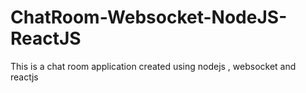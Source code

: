 # ChatRoom-Websocket-NodeJS-ReactJS
This is a chat room application created using nodejs , websocket and reactjs
